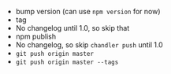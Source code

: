 * bump version (can use `npm version` for now)
* tag
* No changelog until 1.0, so skip that
* npm publish
* No changelog, so skip `chandler push` until 1.0
* `git push origin master`
* `git push origin master --tags`
